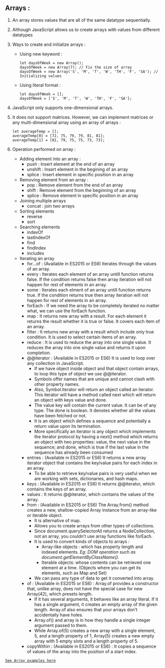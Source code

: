 
## Arrays :

1. An array stores values that are all of the same datatype sequentially. 
2. Although JavaScript allows us to create arrays with values from different datatypes
3. Ways to create and initialize arrays :
    * Using new keyword :
    
        ```
        let daysOfWeek = new Array();
        daysOfWeek = new Array(7); // Fix the size of array
        daysOfWeek = new Array('S', 'M', 'T', 'W', 'TH', 'F', 'SA'); // Initializing values
        ```
    * Using literal format :
    
        ```
        let daysOfWeek = [];
        daysOfWeek = ['S', 'M', 'T', 'W', 'TH', 'F', 'SA'];
        ```
4. JavaScript only supports one-dimensional arrays. 
5. It does not support matrices. However, we can implement matrices or any multi-dimensional array using an array of arrays :
    
    ```
    let averageTemp = []; 
    averageTemp[0] = [72, 75, 79, 79, 81, 81]; 
    averageTemp[1] = [81, 79, 75, 75, 73, 73];
    ```
5. Operation performed on array :
    * Adding element into an array :
        - push : Insert element at the end of an array
        - unshift : Insert element in the begining of an array
        - splice : Insert element in specific position in an array
    * Removing element from an array :
        - pop : Remove element from the end of an array
        - shift : Remove element from the beginning of an array
        - splice : Remove element in specific position in an array
    * Joining multiple arrays
        - concat : join two arrays
    * Sorting elements
        - reverse
        - sort
    * Searching elements
        - indexOf
        - lastIndexOf
        - find
        - findIndex
        - includes
    * Iterating an array
        - for...of : (Available in ES2015 or ES6) Iterates through the values of an array.
        - every : Iterates each element of an array untill function returns false. If the condition returns false then array iteration will not happen for rest of elements in an array.
        - some : Iterates each elment of an array untill function returns true. If the condition returns true then array iteration will not happen for rest of elements in an array.
        - forEach : If we need the array to be completely iterated no matter what, we can use the forEach function.
        - map : It returns new array with a result. For each element it returns the result whether it is true or false. It covers each item of an array.
        - filter : It returns new array with a result which include only true condition. It is used to select certain items of an array.
        - reduce : It is used to reduce the array into one single value. It reduces the array into one single value and returns it upon completion.
        - @@iterator : (Available in ES2015 or ES6) It is used to loop over any collection in JavaScript. 
            * If we have object inside object and that object contain arrays, to loop this type of object we use @@iterator. 
            * Symbols offer names that are unique and cannot clash with other property names.
            * Also, Symbol.iterator will return an object called an iterator. This iterator will have a method called next which will return an object with keys value and done.
            * The value key will contain the current value. It can be of any type. The done is boolean. It denotes whether all the values have been fetched or not.
            * It is an object which defines a sequence and potentially a return value upon its termination. 
            * More specifically an iterator is any object which implements the iterator protocol by having a next() method which returns an object with two properties: value, the next value in the sequence; and done, which is true if the last value in the sequence has already been consumed
        - entries : (Available in ES2015 or ES6) It returns a new array iterator object that contains the key/value pairs for each index in an array.
            * To be able to retrieve key/value pairs is very useful when we are working with sets, dictionaries, and hash maps.
        - keys : (Available in ES2015 or ES6) It returns @@iterator, which contains the keys of an array.
        - values : It returns @@iterator, which contains the values of the array.
        - from : (Available in ES2015 or ES6) The Array.from() method creates a new, shallow-copied Array instance from an array-like or iterable object.
            * It is alternative of map.
            * Allows you to create arrays from other types of collections.
            * Since document.querySelectorAll returns a NodeCollection, not an array, you couldn’t use array functions like forEach.
            * It is used to convert kinds of objects to arrays :
                * Array-like objects : which has property length and indexed elements. 
                    *Eg: DOM operation such as document.getElementByClassName().*
                * Iterable objects: whose contents can be retrieved one element at a time. (Objects where you can get its elements, such as Map and Set)
            * We can pass any type of data to get it converted into array.
        - of : (Available in ES2015 or ES6) : Array.of provides a constructor that, unlike array, does not have the special case for new Array(42), which presets length.
            * If it has several arguments, it behaves like an array literal. If it has a single argument, it creates an empty array of the given length. Array.of also ensures that your arrays don’t accidentally have holes.
            * Array.of() and array is in how they handle a single integer argument passed to them.
            * While Array.of(5) creates a new array with a single element, 5, and a length property of 1, Array(5) creates a new empty array with 5 empty slots and a length property of 5.
        - copyWithin : (Available in ES2015 or ES6) : It copies a sequence of values of the array into the position of a start index.

[`See Array examples here`](../src/array/array.js)